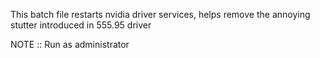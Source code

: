 This batch file restarts nvidia driver services, helps remove the annoying stutter introduced in 555.95 driver

NOTE :: Run as administrator
